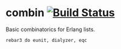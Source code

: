 # combin [![Build Status](https://travis-ci.org/joergen7/lib_combin.svg?branch=master)](https://travis-ci.org/joergen7/lib_combin)

Basic combinatorics for Erlang lists.

    rebar3 do eunit, dialyzer, eqc